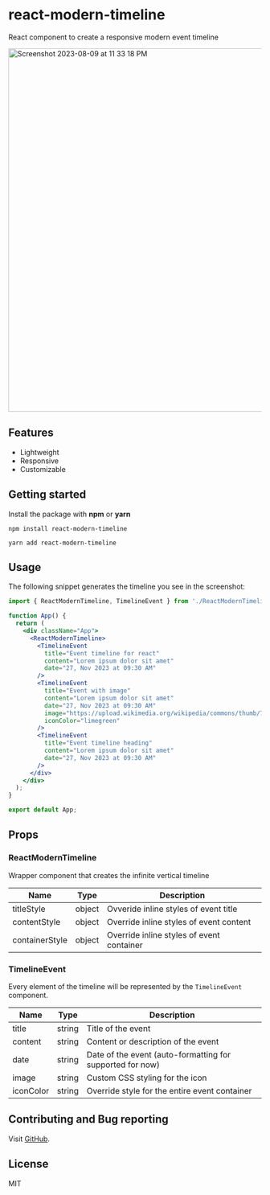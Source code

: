 # react-modern-timeline

React component to create a responsive modern event timeline

<img width="723" alt="Screenshot 2023-08-09 at 11 33 18 PM" src="https://github.com/gagantripathi22/react-modern-timeline/assets/32246605/01c35200-5791-4c57-b737-7d7c46829594">

## Features

- Lightweight
- Responsive
- Customizable

## Getting started

Install the package with **npm** or **yarn**

`npm install react-modern-timeline`

`yarn add react-modern-timeline`

## Usage

The following snippet generates the timeline you see in the screenshot:

```jsx
import { ReactModernTimeline, TimelineEvent } from './ReactModernTimeline';

function App() {
  return (
    <div className="App">
      <ReactModernTimeline>
        <TimelineEvent
          title="Event timeline for react"
          content="Lorem ipsum dolor sit amet"
          date="27, Nov 2023 at 09:30 AM"
        />
        <TimelineEvent
          title="Event with image"
          content="Lorem ipsum dolor sit amet"
          date="27, Nov 2023 at 09:30 AM"
          image="https://upload.wikimedia.org/wikipedia/commons/thumb/7/7c/Sydney_Opera_House_-_Dec_2008.jpg/800px-Sydney_Opera_House_-_Dec_2008.jpg"
          iconColor="limegreen"
        />
        <TimelineEvent
          title="Event timeline heading"
          content="Lorem ipsum dolor sit amet"
          date="27, Nov 2023 at 09:30 AM"
        />
      </div>
    </div>
  );
}

export default App;
```

## Props

### ReactModernTimeline

Wrapper component that creates the infinite vertical timeline

| Name           | Type   | Description                               |
| -------------- | ------ | ----------------------------------------- |
| titleStyle     | object | Ovveride inline styles of event title     |
| contentStyle   | object | Override inline styles of event content   |
| containerStyle | object | Override inline styles of event container |

### TimelineEvent

Every element of the timeline will be represented by the `TimelineEvent` component.

| Name      | Type   | Description                                               |
| --------- | ------ | --------------------------------------------------------- |
| title     | string | Title of the event                                        |
| content   | string | Content or description of the event                       |
| date      | string | Date of the event (auto-formatting for supported for now) |
| image     | string | Custom CSS styling for the icon                           |
| iconColor | string | Override style for the entire event container             |

## Contributing and Bug reporting

Visit [GitHub](https://github.com/gagantripathi22/react-modern-timeline).

## License

MIT
